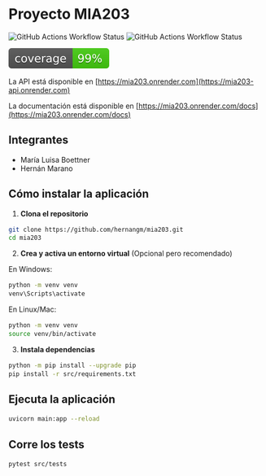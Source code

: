 # Proyecto MIA203

![GitHub Actions Workflow Status](https://img.shields.io/github/actions/workflow/status/hernangm/mia203/CICD.yaml?branch=main&label=Main)
![GitHub Actions Workflow Status](https://img.shields.io/github/actions/workflow/status/hernangm/mia203/CICD.yaml?branch=production&label=Production)


![Coverage](https://raw.githubusercontent.com/hernangm/mia203/gh-pages/coverage.svg)

La API está disponible en [https://mia203.onrender.com](https://mia203-api.onrender.com)

La documentación está disponible en [https://mia203.onrender.com/docs](https://mia203.onrender.com/docs)

## Integrantes

- María Luisa Boettner
- Hernán Marano

## Cómo instalar la aplicación

1. **Clona el repositorio**

```bash
git clone https://github.com/hernangm/mia203.git
cd mia203
```

2. **Crea y activa un entorno virtual** (Opcional pero recomendado)

En Windows:
```bash
python -m venv venv
venv\Scripts\activate
```
En Linux/Mac:
```bash
python -m venv venv
source venv/bin/activate
```

3. **Instala dependencias**

```bash
python -m pip install --upgrade pip
pip install -r src/requirements.txt
```

## Ejecuta la aplicación

```bash
uvicorn main:app --reload
```

## Corre los tests

```bash
pytest src/tests
```